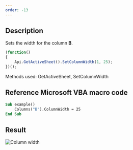 ```yaml
---
order: -13
---
```


## Description

Sets the width for the column **B**.

<!-- This code snippet is shown in the screenshot. -->

<!-- eslint-skip -->

``` ts
(function()
{
    Api.GetActiveSheet().SetColumnWidth(1, 25);
})();
```

Methods used: GetActiveSheet, SetColumnWidth

## Reference Microsoft VBA macro code

``` vb
Sub example()
    Columns("B").ColumnWidth = 25
End Sub
```

## Result

![Column width](/assets/images/plugins/column_width.png)
